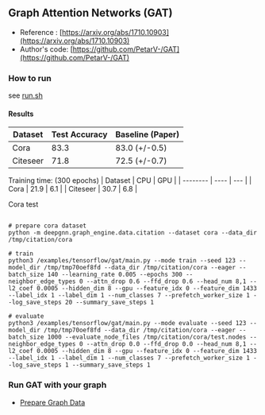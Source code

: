 ## Graph Attention Networks (GAT)
- Reference : [https://arxiv.org/abs/1710.10903](https://arxiv.org/abs/1710.10903)
- Author's code: [https://github.com/PetarV-/GAT](https://github.com/PetarV-/GAT)

### How to run
see [run.sh](./run.sh)


#### Results

| Dataset  | Test Accuracy | Baseline (Paper) |
| -------- | ------------- | ---------------- |
| Cora     | 83.3          | 83.0 (+/-0.5)    |
| Citeseer | 71.8          | 72.5 (+/-0.7)    |

Training time: (300 epochs)
| Dataset  | CPU  | GPU |
| -------- | ---- | --- |
| Cora     | 21.9  | 6.1 |
| Citeseer | 30.7  | 6.8 |

Cora test
```shell

# prepare cora dataset
python -m deepgnn.graph_engine.data.citation --dataset cora --data_dir /tmp/citation/cora

# train
python3 /examples/tensorflow/gat/main.py --mode train --seed 123 --model_dir /tmp/tmp70oef8fd --data_dir /tmp/citation/cora --eager --batch_size 140 --learning_rate 0.005 --epochs 300 --neighbor_edge_types 0 --attn_drop 0.6 --ffd_drop 0.6 --head_num 8,1 --l2_coef 0.0005 --hidden_dim 8 --gpu --feature_idx 0 --feature_dim 1433 --label_idx 1 --label_dim 1 --num_classes 7 --prefetch_worker_size 1 --log_save_steps 20 --summary_save_steps 1

# evaluate
python3 /examples/tensorflow/gat/main.py --mode evaluate --seed 123 --model_dir /tmp/tmp70oef8fd --data_dir /tmp/citation/cora --eager --batch_size 1000 --evaluate_node_files /tmp/citation/cora/test.nodes --neighbor_edge_types 0 --attn_drop 0.0 --ffd_drop 0.0 --head_num 8,1 --l2_coef 0.0005 --hidden_dim 8 --gpu --feature_idx 0 --feature_dim 1433 --label_idx 1 --label_dim 1 --num_classes 7 --prefetch_worker_size 1 --log_save_steps 1 --summary_save_steps 1
```

### Run GAT with your graph
* [Prepare Graph Data](../../../docs/prepare_graph_data.md)
